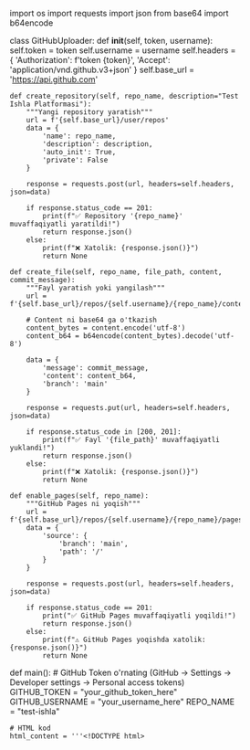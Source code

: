 import os
import requests
import json
from base64 import b64encode

class GitHubUploader:
    def __init__(self, token, username):
        self.token = token
        self.username = username
        self.headers = {
            'Authorization': f'token {token}',
            'Accept': 'application/vnd.github.v3+json'
        }
        self.base_url = 'https://api.github.com'
    
    def create_repository(self, repo_name, description="Test Ishla Platformasi"):
        """Yangi repository yaratish"""
        url = f'{self.base_url}/user/repos'
        data = {
            'name': repo_name,
            'description': description,
            'auto_init': True,
            'private': False
        }
        
        response = requests.post(url, headers=self.headers, json=data)
        
        if response.status_code == 201:
            print(f"✅ Repository '{repo_name}' muvaffaqiyatli yaratildi!")
            return response.json()
        else:
            print(f"❌ Xatolik: {response.json()}")
            return None
    
    def create_file(self, repo_name, file_path, content, commit_message):
        """Fayl yaratish yoki yangilash"""
        url = f'{self.base_url}/repos/{self.username}/{repo_name}/contents/{file_path}'
        
        # Content ni base64 ga o'tkazish
        content_bytes = content.encode('utf-8')
        content_b64 = b64encode(content_bytes).decode('utf-8')
        
        data = {
            'message': commit_message,
            'content': content_b64,
            'branch': 'main'
        }
        
        response = requests.put(url, headers=self.headers, json=data)
        
        if response.status_code in [200, 201]:
            print(f"✅ Fayl '{file_path}' muvaffaqiyatli yuklandi!")
            return response.json()
        else:
            print(f"❌ Xatolik: {response.json()}")
            return None
    
    def enable_pages(self, repo_name):
        """GitHub Pages ni yoqish"""
        url = f'{self.base_url}/repos/{self.username}/{repo_name}/pages'
        data = {
            'source': {
                'branch': 'main',
                'path': '/'
            }
        }
        
        response = requests.post(url, headers=self.headers, json=data)
        
        if response.status_code == 201:
            print("✅ GitHub Pages muvaffaqiyatli yoqildi!")
            return response.json()
        else:
            print(f"⚠️ GitHub Pages yoqishda xatolik: {response.json()}")
            return None

def main():
    # GitHub Token o'rnating (GitHub -> Settings -> Developer settings -> Personal access tokens)
    GITHUB_TOKEN = "your_github_token_here"
    GITHUB_USERNAME = "your_username_here"
    REPO_NAME = "test-ishla"
    
    # HTML kod
    html_content = '''<!DOCTYPE html>
<html lang="uz">
<head>
    <meta charset="UTF-8">
    <meta name="viewport" content="width=device-width, initial-scale=1.0">
    <title>Test Ishla - Bosh Sahifa</title>
    <style>
        * {
            margin: 0;
            padding: 0;
            box-sizing: border-box;
        }
        
        body {
            font-family: 'Segoe UI', Tahoma, Geneva, Verdana, sans-serif;
            background: linear-gradient(135deg, #1e3c72 0%, #2a5298 100%);
            color: white;
            min-height: 100vh;
            line-height: 1.6;
        }
        
        .container {
            max-width: 1200px;
            margin: 0 auto;
            padding: 0 20px;
        }
        
        header {
            background: rgba(0, 0, 0, 0.7);
            padding: 1rem 0;
            box-shadow: 0 2px 10px rgba(0, 0, 0, 0.3);
            position: relative;
        }
        
        .header-content {
            display: flex;
            justify-content: space-between;
            align-items: center;
            position: relative;
            min-height: 60px;
        }
        
        .logo {
            font-size: 2rem;
            font-weight: bold;
            color: #4cd137;
            text-shadow: 2px 2px 4px rgba(0, 0, 0, 0.5);
            position: absolute;
            left: 50%;
            transform: translateX(-50%);
        }
        
        .lang-switcher {
            position: absolute;
            left: 0;
            top: 50%;
            transform: translateY(-50%);
        }
        
        .lang-switcher select {
            background: rgba(255, 255, 255, 0.1);
            border: 1px solid rgba(255, 255, 255, 0.3);
            color: white;
            padding: 8px 12px;
            border-radius: 5px;
            outline: none;
            cursor: pointer;
        }
        
        .lang-switcher select option {
            background: #2a5298;
            color: white;
        }
        
        .clock {
            position: absolute;
            right: 0;
            top: 50%;
            transform: translateY(-50%);
            background: rgba(255, 255, 255, 0.1);
            padding: 8px 15px;
            border-radius: 5px;
            font-size: 0.9rem;
            backdrop-filter: blur(10px);
        }
        
        nav {
            background: rgba(255, 255, 255, 0.1);
            backdrop-filter: blur(10px);
            padding: 1rem 0;
            border-bottom: 1px solid rgba(255, 255, 255, 0.2);
        }
        
        .nav-links {
            display: flex;
            justify-content: center;
            list-style: none;
        }
        
        .nav-links li {
            margin: 0 15px;
        }
        
        .nav-links a {
            color: white;
            text-decoration: none;
            font-weight: 500;
            padding: 8px 16px;
            border-radius: 5px;
            transition: all 0.3s ease;
            display: block;
        }
        
        .nav-links a:hover {
            background: rgba(255, 255, 255, 0.2);
            color: #4cd137;
        }
        
        .hero {
            padding: 4rem 0;
            text-align: center;
        }
        
        .hero h1 {
            font-size: 3rem;
            margin-bottom: 1.5rem;
            color: #4cd137;
            text-shadow: 2px 2px 4px rgba(0, 0, 0, 0.5);
        }
        
        .hero p {
            font-size: 1.2rem;
            max-width: 800px;
            margin: 0 auto 2rem;
            opacity: 0.9;
            line-height: 1.8;
        }
        
        .features {
            display: grid;
            grid-template-columns: repeat(auto-fit, minmax(300px, 1fr));
            gap: 2rem;
            margin: 3rem 0;
        }
        
        .feature-card {
            background: rgba(255, 255, 255, 0.1);
            backdrop-filter: blur(10px);
            border-radius: 15px;
            padding: 2rem;
            text-align: center;
            transition: all 0.3s ease;
            border: 1px solid rgba(255, 255, 255, 0.2);
        }
        
        .feature-card:hover {
            transform: translateY(-10px);
            box-shadow: 0 10px 30px rgba(0, 0, 0, 0.3);
        }
        
        .feature-icon {
            font-size: 3.5rem;
            margin-bottom: 1.5rem;
            display: block;
        }
        
        .feature-card h3 {
            margin-bottom: 1rem;
            color: #4cd137;
            font-size: 1.5rem;
        }
        
        .feature-card p {
            opacity: 0.9;
            line-height: 1.6;
        }
        
        footer {
            background: rgba(0, 0, 0, 0.7);
            padding: 2rem 0;
            text-align: center;
            margin-top: 4rem;
            border-top: 1px solid rgba(255, 255, 255, 0.1);
        }
        
        footer p {
            opacity: 0.8;
        }
        
        @media (max-width: 768px) {
            .header-content {
                flex-direction: column;
                text-align: center;
                gap: 15px;
            }
            
            .logo {
                position: static;
                transform: none;
                order: 1;
            }
            
            .lang-switcher {
                position: static;
                transform: none;
                order: 2;
            }
            
            .clock {
                position: static;
                transform: none;
                order: 3;
            }
            
            .hero h1 {
                font-size: 2.2rem;
            }
            
            .hero p {
                font-size: 1.1rem;
                padding: 0 15px;
            }
            
            .nav-links {
                flex-direction: column;
                gap: 10px;
            }
            
            .nav-links li {
                margin: 0;
            }
            
            .features {
                grid-template-columns: 1fr;
                padding: 0 15px;
            }
        }
    </style>
</head>
<body>
    <header>
        <div class="container">
            <div class="header-content">
                <div class="lang-switcher">
                    <select id="lang">
                        <option value="uz">O'zbek</option>
                        <option value="en">English</option>
                        <option value="ru">Русский</option>
                    </select>
                </div>
                <div class="logo">Test Ishla</div>
                <div class="clock" id="clock">Yuklanmoqda...</div>
            </div>
        </div>
    </header>
    
    <nav>
        <div class="container">
            <ul class="nav-links">
                <li><a href="#" data-i18n="menuHome">Bosh Sahifa</a></li>
                <li><a href="#" data-i18n="menuPage2">Test Yaratish</a></li>
                <li><a href="#" data-i18n="menuPage3">Natijalar</a></li>
            </ul>
        </div>
    </nav>
    
    <main class="container">
        <section class="hero">
            <h1 data-i18n="homeTitle">Test Ishla Platformasi</h1>
            <p data-i18n="homeText">
                Ushbu platforma orqali siz turli testlarni yaratishingiz, ularni boshqalar bilan ulashingiz va natijalarni kuzatishingiz mumkin. 
                O'quv jarayonini qiziqarli va samarali qilish uchun mo'ljallangan.
            </p>
        </section>
        
        <section class="features">
            <div class="feature-card">
                <div class="feature-icon">📝</div>
                <h3>Test Yaratish</h3>
                <p>Oson va tez testlar yarating. Turli savol turlaridan foydalaning. Har qanday mavzuda test tuzing.</p>
            </div>
            
            <div class="feature-card">
                <div class="feature-icon">🔗</div>
                <h3>Ulashish</h3>
                <p>Yaratgan testingizni boshqalar bilan ulashing va natijalarni kuzating. O'quvchilar bilan baham ko'ring.</p>
            </div>
            
            <div class="feature-card">
                <div class="feature-icon">📊</div>
                <h3>Natijalar Tahlili</h3>
                <p>Batafsil natijalar tahlili va statistik ma'lumotlar oling. O'quvchilarning rivojlanishini kuzating.</p>
            </div>
        </section>
    </main>
    
    <footer>
        <div class="container">
            <p data-i18n="footer">© 2025 Test Ishla. Barcha huquqlar himoyalangan.</p>
        </div>
    </footer>
    
    <script>
        // Tillar matnlari
        const translations = {
            uz: {
                menuHome: "Bosh Sahifa",
                menuPage2: "Test Yaratish",
                menuPage3: "Natijalar",
                homeTitle: "Test Ishla Platformasi",
                homeText: "Ushbu platforma orqali siz turli testlarni yaratishingiz, ularni boshqalar bilan ulashingiz va natijalarni kuzatishingiz mumkin. O'quv jarayonini qiziqarli va samarali qilish uchun mo'ljallangan.",
                footer: "© 2025 Test Ishla. Barcha huquqlar himoyalangan."
            },
            en: {
                menuHome: "Home",
                menuPage2: "Create Test",
                menuPage3: "Results",
                homeTitle: "Test Ishla Platform",
                homeText: "With this platform, you can create various tests, share them with others, and monitor results. Designed to make the learning process interesting and effective.",
                footer: "© 2025 Test Ishla. All rights reserved."
            },
            ru: {
                menuHome: "Главная",
                menuPage2: "Создать Тест",
                menuPage3: "Результаты",
                homeTitle: "Платформа Test Ishla",
                homeText: "С этой платформой вы можете создавать различные тесты, делиться ими с другими и отслеживать результаты. Разработано, чтобы сделать процесс обучения интересным и эффективным.",
                footer: "© 2025 Test Ishla. Все права защищены."
            }
        };

        // Tarjima funksiyasi
        function applyTranslations(lang) {
            document.querySelectorAll("[data-i18n]").forEach(el => {
                const key = el.getAttribute("data-i18n");
                if (translations[lang] && translations[lang][key]) {
                    el.textContent = translations[lang][key];
                }
            });
            document.title = translations[lang].homeTitle + " - Test Ishla";
            localStorage.setItem("lang", lang);
        }

        // Tilni tanlash
        document.getElementById("lang").addEventListener("change", (e) => {
            applyTranslations(e.target.value);
        });

        // Dastlabki tilni yuklash
        function initializeLanguage() {
            const savedLang = localStorage.getItem("lang") || "uz";
            const langSelect = document.getElementById("lang");
            
            if (langSelect) {
                langSelect.value = savedLang;
                applyTranslations(savedLang);
            }
        }

        // Soat va sana
        function updateClock() {
            const now = new Date();
            const lang = localStorage.getItem("lang") || "uz";
            
            // Soat va sana formatlari
            const timeOptions = {
                hour: '2-digit',
                minute: '2-digit',
                second: '2-digit'
            };
            
            const dateOptions = {
                weekday: 'long',
                year: 'numeric',
                month: 'long',
                day: 'numeric'
            };
            
            let timeString, dateString;
            
            try {
                // Soatni formatlash
                timeString = now.toLocaleTimeString(lang === 'uz' ? 'uz-UZ' : lang, timeOptions);
                
                // Sanani formatlash
                dateString = now.toLocaleDateString(lang === 'uz' ? 'uz-UZ' : lang, dateOptions);
                
                document.getElementById('clock').textContent = `${timeString} | ${dateString}`;
            } catch (error) {
                // Agar lokal muammo bo'lsa, oddiy formatda ko'rsatamiz
                document.getElementById('clock').textContent = now.toLocaleString();
            }
        }

        // DOM yuklanganida ishga tushirish
        document.addEventListener('DOMContentLoaded', function() {
            initializeLanguage();
            updateClock();
            setInterval(updateClock, 1000);
        });

        // Agar DOM allaqachon yuklangan bo'lsa
        if (document.readyState === 'loading') {
            document.addEventListener('DOMContentLoaded', initializeLanguage);
        } else {
            initializeLanguage();
        }
    </script>
</body>
</html>'''
    
    # README.md kontenti
    readme_content = '''# Test Ishla Platformasi 🚀

## 🌐 Saytni Ko'rish
**[Live Demo](https://{username}.github.io/{repo_name})**

## 📋 Loyiha Haqida

"Test Ishla" - bu turli testlar yaratish, ulashish va natijalarni tahlil qilish uchun mo'ljallangan innovatsion platforma.

### ✨ Asosiy Xususiyatlar

- 📝 **Test Yaratish** - Oson va tez testlar yarating
- 🔗 **Ulashish** - Testlarni boshqalar bilan baham ko'ring  
- 📊 **Natijalar Tahlili** - Batafsil statistik ma'lumotlar
- 🌐 **Ko'p Tillik** - O'zbek, Ingliz, Rus tillarida
- ⏰ **Real Vaqt** - Soat va sana ko'rsatkichi

## 🛠 Texnologiyalar

- **HTML5** - Semantik struktur
- **CSS3** - Zamonaviy dizayn va animatsiyalar
- **JavaScript** - Interaktiv funksionallik
- **GitHub Pages** - Hosting

## 🚀 O'rnatish

1. Repository ni klon qiling:
```bash
git clone https://github.com/{username}/{repo_name}.git
